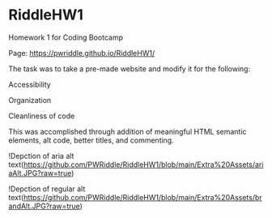 # RiddleHW1
Homework 1 for Coding Bootcamp

Page: https://pwriddle.github.io/RiddleHW1/

The task was to take a pre-made website and modify it for the following:

  Accessibility
  
  Organization
  
  Cleanliness of code
  
This was accomplished through addition of meaningful HTML semantic elements, alt code, better titles, and commenting.

!Depction of aria alt text(https://github.com/PWRiddle/RiddleHW1/blob/main/Extra%20Assets/ariaAlt.JPG?raw=true)

!Depction of regular alt text(https://github.com/PWRiddle/RiddleHW1/blob/main/Extra%20Assets/brandAlt.JPG?raw=true)
  
  


